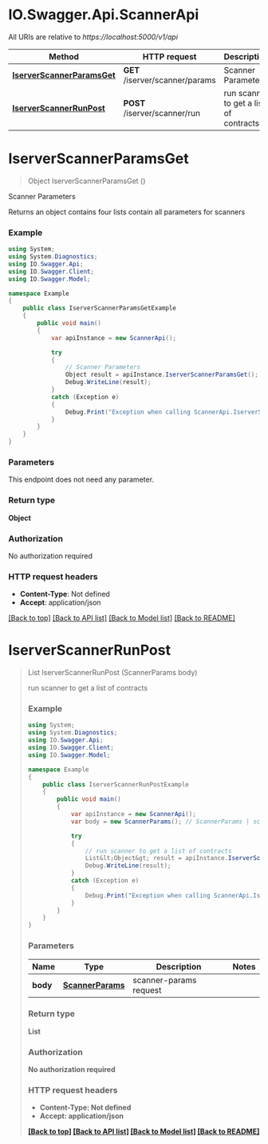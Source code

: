 # IO.Swagger.Api.ScannerApi

All URIs are relative to *https://localhost:5000/v1/api*

Method | HTTP request | Description
------------- | ------------- | -------------
[**IserverScannerParamsGet**](ScannerApi.md#iserverscannerparamsget) | **GET** /iserver/scanner/params | Scanner Parameters
[**IserverScannerRunPost**](ScannerApi.md#iserverscannerrunpost) | **POST** /iserver/scanner/run | run scanner to get a list of contracts


<a name="iserverscannerparamsget"></a>
# **IserverScannerParamsGet**
> Object IserverScannerParamsGet ()

Scanner Parameters

Returns an object contains four lists contain all parameters for scanners

### Example
```csharp
using System;
using System.Diagnostics;
using IO.Swagger.Api;
using IO.Swagger.Client;
using IO.Swagger.Model;

namespace Example
{
    public class IserverScannerParamsGetExample
    {
        public void main()
        {
            var apiInstance = new ScannerApi();

            try
            {
                // Scanner Parameters
                Object result = apiInstance.IserverScannerParamsGet();
                Debug.WriteLine(result);
            }
            catch (Exception e)
            {
                Debug.Print("Exception when calling ScannerApi.IserverScannerParamsGet: " + e.Message );
            }
        }
    }
}
```

### Parameters
This endpoint does not need any parameter.

### Return type

**Object**

### Authorization

No authorization required

### HTTP request headers

 - **Content-Type**: Not defined
 - **Accept**: application/json

[[Back to top]](#) [[Back to API list]](../README.md#documentation-for-api-endpoints) [[Back to Model list]](../README.md#documentation-for-models) [[Back to README]](../README.md)

<a name="iserverscannerrunpost"></a>
# **IserverScannerRunPost**
> List<Object> IserverScannerRunPost (ScannerParams body)

run scanner to get a list of contracts

### Example
```csharp
using System;
using System.Diagnostics;
using IO.Swagger.Api;
using IO.Swagger.Client;
using IO.Swagger.Model;

namespace Example
{
    public class IserverScannerRunPostExample
    {
        public void main()
        {
            var apiInstance = new ScannerApi();
            var body = new ScannerParams(); // ScannerParams | scanner-params request

            try
            {
                // run scanner to get a list of contracts
                List&lt;Object&gt; result = apiInstance.IserverScannerRunPost(body);
                Debug.WriteLine(result);
            }
            catch (Exception e)
            {
                Debug.Print("Exception when calling ScannerApi.IserverScannerRunPost: " + e.Message );
            }
        }
    }
}
```

### Parameters

Name | Type | Description  | Notes
------------- | ------------- | ------------- | -------------
 **body** | [**ScannerParams**](ScannerParams.md)| scanner-params request | 

### Return type

**List<Object>**

### Authorization

No authorization required

### HTTP request headers

 - **Content-Type**: Not defined
 - **Accept**: application/json

[[Back to top]](#) [[Back to API list]](../README.md#documentation-for-api-endpoints) [[Back to Model list]](../README.md#documentation-for-models) [[Back to README]](../README.md)

